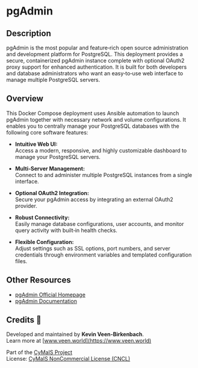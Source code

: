 # pgAdmin

## Description

pgAdmin is the most popular and feature‑rich open source administration and development platform for PostgreSQL. This deployment provides a secure, containerized pgAdmin instance complete with optional OAuth2 proxy support for enhanced authentication. It is built for both developers and database administrators who want an easy‐to‐use web interface to manage multiple PostgreSQL servers.

## Overview

This Docker Compose deployment uses Ansible automation to launch pgAdmin together with necessary network and volume configurations. It enables you to centrally manage your PostgreSQL databases with the following core software features:

- **Intuitive Web UI:**  
  Access a modern, responsive, and highly customizable dashboard to manage your PostgreSQL servers.
  
- **Multi‑Server Management:**  
  Connect to and administer multiple PostgreSQL instances from a single interface.
  
- **Optional OAuth2 Integration:**  
  Secure your pgAdmin access by integrating an external OAuth2 provider.
  
- **Robust Connectivity:**  
  Easily manage database configurations, user accounts, and monitor query activity with built‑in health checks.

- **Flexible Configuration:**  
  Adjust settings such as SSL options, port numbers, and server credentials through environment variables and templated configuration files.

## Other Resources

- [pgAdmin Official Homepage](https://www.pgadmin.org/)
- [pgAdmin Documentation](https://www.pgadmin.org/docs/)

## Credits 📝

Developed and maintained by **Kevin Veen-Birkenbach**.  
Learn more at [www.veen.world](https://www.veen.world)

Part of the [CyMaIS Project](https://github.com/kevinveenbirkenbach/cymais)  
License: [CyMaIS NonCommercial License (CNCL)](https://s.veen.world/cncl)
